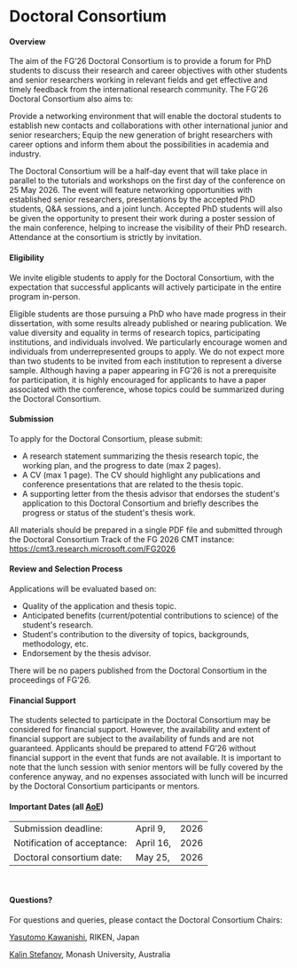 # Doctoral Consortium

#### Overview

The aim of the FG’26 Doctoral Consortium is to provide a forum for PhD students to discuss their research and career objectives with other students and senior researchers working in relevant fields and get effective and timely feedback from the international research community. The FG’26 Doctoral Consortium also aims to:

Provide a networking environment that will enable the doctoral students to establish new contacts and collaborations with other international junior and senior researchers;
Equip the new generation of bright researchers with career options and inform them about the possibilities in academia and industry.

The Doctoral Consortium will be a half-day event that will take place in parallel to the tutorials and workshops on the first day of the conference on 25 May 2026. The event will feature networking opportunities with established senior researchers, presentations by the accepted PhD students, Q&A sessions, and a joint lunch. Accepted PhD students will also be given the opportunity to present their work during a poster session of the main conference, helping to increase the visibility of their PhD research. Attendance at the consortium is strictly by invitation.


#### Eligibility

We invite eligible students to apply for the Doctoral Consortium, with the expectation that successful applicants will actively participate in the entire program in-person.

Eligible students are those pursuing a PhD who have made progress in their dissertation, with some results already published or nearing publication. We value diversity and equality in terms of research topics, participating institutions, and individuals involved. We particularly encourage women and individuals from underrepresented groups to apply. We do not expect more than two students to be invited from each institution to represent a diverse sample. Although having a paper appearing in FG’26 is not a prerequisite for participation, it is highly encouraged for applicants to have a paper associated with the conference, whose topics could be summarized during the Doctoral Consortium.


#### Submission

To apply for the Doctoral Consortium, please submit:

- A research statement summarizing the thesis research topic, the working plan, and the progress to date (max 2 pages).
- A CV (max 1 page). The CV should highlight any publications and conference presentations that are related to the thesis topic.
- A supporting letter from the thesis advisor that endorses the student's application to this Doctoral Consortium and briefly describes the progress or status of the student's thesis work.

All materials should be prepared in a single PDF file and submitted through the Doctoral Consortium Track of the FG 2026 CMT instance: https://cmt3.research.microsoft.com/FG2026


#### Review and Selection Process

Applications will be evaluated based on:

* Quality of the application and thesis topic.
* Anticipated benefits (current/potential contributions to science) of the student's research.
* Student's contribution to the diversity of topics, backgrounds, methodology, etc.
* Endorsement by the thesis advisor.

There will be no papers published from the Doctoral Consortium in the proceedings of FG’26.


#### Financial Support

The students selected to participate in the Doctoral Consortium may be considered for financial support. However, the availability and extent of financial support are subject to the availability of funds and are not guaranteed. Applicants should be prepared to attend FG’26 without financial support in the event that funds are not available. It is important to note that the lunch session with senior mentors will be fully covered by the conference anyway, and no expenses associated with lunch will be incurred by the Doctoral Consortium participants or mentors.


#### Important Dates (all [AoE](https://time.is/Anywhere_on_Earth))

||||
|:-|:-|:-|
| Submission deadline: | April 9, | 2026 |
| Notification of acceptance: | April 16, | 2026 |
| Doctoral consortium date: | May 25, | 2026 |

<br>

#### Questions?

For questions and queries, please contact the Doctoral Consortium Chairs:

<a href="mailto:yasutomo.kawanishi@riken.jp">Yasutomo Kawanishi</a>, RIKEN, Japan

<a href="mailto:kalin.stefanov@monash.edu">Kalin Stefanov</a>, Monash University, Australia
